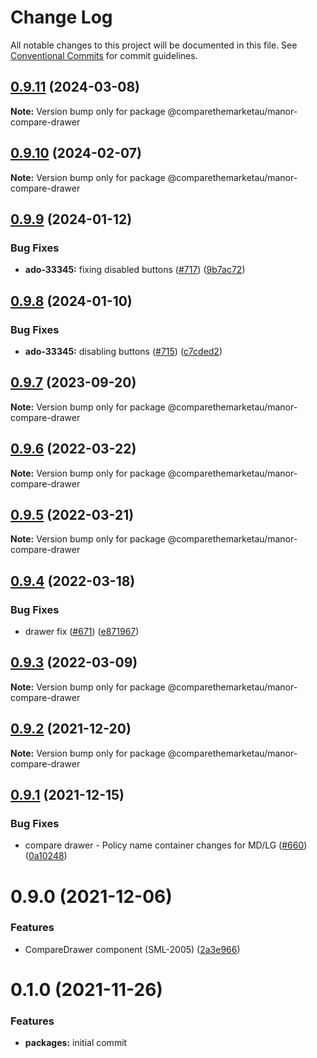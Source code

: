 # Change Log

All notable changes to this project will be documented in this file.
See [Conventional Commits](https://conventionalcommits.org) for commit guidelines.

## [0.9.11](https://github.com/comparethemarketau/manor-react/compare/@comparethemarketau/manor-compare-drawer@0.9.10...@comparethemarketau/manor-compare-drawer@0.9.11) (2024-03-08)

**Note:** Version bump only for package @comparethemarketau/manor-compare-drawer





## [0.9.10](https://github.com/comparethemarketau/manor-react/compare/@comparethemarketau/manor-compare-drawer@0.9.9...@comparethemarketau/manor-compare-drawer@0.9.10) (2024-02-07)

**Note:** Version bump only for package @comparethemarketau/manor-compare-drawer





## [0.9.9](https://github.com/comparethemarketau/manor-react/compare/@comparethemarketau/manor-compare-drawer@0.9.8...@comparethemarketau/manor-compare-drawer@0.9.9) (2024-01-12)


### Bug Fixes

* **ado-33345:** fixing disabled buttons ([#717](https://github.com/comparethemarketau/manor-react/issues/717)) ([9b7ac72](https://github.com/comparethemarketau/manor-react/commit/9b7ac7247c6430daaf13089b7b3f22d7f5f77498))





## [0.9.8](https://github.com/comparethemarketau/manor-react/compare/@comparethemarketau/manor-compare-drawer@0.9.7...@comparethemarketau/manor-compare-drawer@0.9.8) (2024-01-10)


### Bug Fixes

* **ado-33345:** disabling buttons ([#715](https://github.com/comparethemarketau/manor-react/issues/715)) ([c7cded2](https://github.com/comparethemarketau/manor-react/commit/c7cded272c8161775d20012c3956dddea580eb94))





## [0.9.7](https://github.com/comparethemarketau/manor-react/compare/@comparethemarketau/manor-compare-drawer@0.9.6...@comparethemarketau/manor-compare-drawer@0.9.7) (2023-09-20)

**Note:** Version bump only for package @comparethemarketau/manor-compare-drawer





## [0.9.6](https://github.com/comparethemarketau/manor-react/compare/@comparethemarketau/manor-compare-drawer@0.9.5...@comparethemarketau/manor-compare-drawer@0.9.6) (2022-03-22)

**Note:** Version bump only for package @comparethemarketau/manor-compare-drawer





## [0.9.5](https://github.com/comparethemarketau/manor-react/compare/@comparethemarketau/manor-compare-drawer@0.9.4...@comparethemarketau/manor-compare-drawer@0.9.5) (2022-03-21)

**Note:** Version bump only for package @comparethemarketau/manor-compare-drawer





## [0.9.4](https://github.com/comparethemarketau/manor-react/compare/@comparethemarketau/manor-compare-drawer@0.9.3...@comparethemarketau/manor-compare-drawer@0.9.4) (2022-03-18)


### Bug Fixes

* drawer fix ([#671](https://github.com/comparethemarketau/manor-react/issues/671)) ([e871967](https://github.com/comparethemarketau/manor-react/commit/e8719676eb21edfcc851f0489a1a21f648c323d2))





## [0.9.3](https://github.com/comparethemarketau/manor-react/compare/@comparethemarketau/manor-compare-drawer@0.9.2...@comparethemarketau/manor-compare-drawer@0.9.3) (2022-03-09)

**Note:** Version bump only for package @comparethemarketau/manor-compare-drawer





## [0.9.2](https://github.com/comparethemarketau/manor-react/compare/@comparethemarketau/manor-compare-drawer@0.9.1...@comparethemarketau/manor-compare-drawer@0.9.2) (2021-12-20)

**Note:** Version bump only for package @comparethemarketau/manor-compare-drawer





## [0.9.1](https://github.com/comparethemarketau/manor-react/compare/@comparethemarketau/manor-compare-drawer@0.9.0...@comparethemarketau/manor-compare-drawer@0.9.1) (2021-12-15)


### Bug Fixes

* compare drawer - Policy name container changes for MD/LG ([#660](https://github.com/comparethemarketau/manor-react/issues/660)) ([0a10248](https://github.com/comparethemarketau/manor-react/commit/0a10248e03d99ec84ba2fe420845ea7f1217a89d))





# 0.9.0 (2021-12-06)


### Features

* CompareDrawer component (SML-2005) ([2a3e966](https://github.com/comparethemarketau/manor-react/commit/2a3e966bc86d73fabd97d0d1e10340ee5ff98d21))





# 0.1.0 (2021-11-26)


### Features

* **packages:** initial commit
